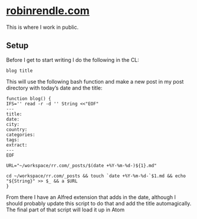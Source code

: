 
# [robinrendle.com](http://robinrendle.com)

This is where I work in public.

## Setup

Before I get to start writing I do the following in the CL:  

```
blog title
```

This will use the following bash function and make a new post in my post directory with today’s date and the title:

```
function blog() {
IFS='' read -r -d '' String <<"EOF"
---
title:
date:
city:
country:
categories:
tags:
extract:
---
EOF

URL="~/workspace/rr.com/_posts/$(date +%Y-%m-%d-)${1}.md"

cd ~/workspace/rr.com/_posts && touch `date +%Y-%m-%d-`$1.md && echo "${String}" >> $_ && a $URL
}
```

From there I have an Alfred extension that adds in the date, although I should probably update this script to do that and add the title automagically. The final part of that script will load it up in Atom  
